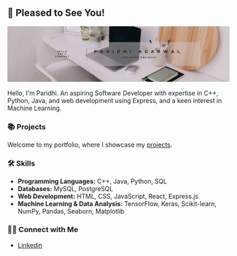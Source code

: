 ## 🌻 Pleased to See You!

![banner](banner2.png)

Hello, I'm Paridhi. An aspiring Software Developer with expertise in C++, Python, Java, and web development using Express, and a keen interest in Machine Learning.

### 📚 Projects

Welcome to my portfolio, where I showcase my [projects](portfolio.md).

### 🛠️ Skills  

- **Programming Languages:** C++, Java, Python, SQL  
- **Databases:** MySQL, PostgreSQL  
- **Web Development:** HTML, CSS, JavaScript, React, Express.js  
- **Machine Learning & Data Analysis:** TensorFlow, Keras, Scikit-learn, NumPy, Pandas, Seaborn, Matplotlib  

### 👋🏻 Connect with Me

- [Linkedin](https://www.linkedin.com/in/paridhi3/)
